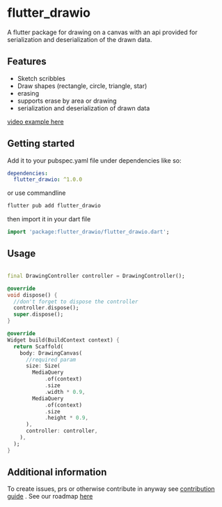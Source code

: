 # flutter_drawio

A flutter package for drawing on a canvas with an api provided for serialization and deserialization
of the drawn data.

## Features

- Sketch scribbles
- Draw shapes (rectangle, circle, triangle, star)
- erasing
- supports erase by area or drawing
- serialization and deserialization of drawn data

[video example here](https://user-images.githubusercontent.com/89414401/232181623-b4e9f934-e8fd-4fe5-889b-30c589c6b4f6.mov)

## Getting started

Add it to your pubspec.yaml file under dependencies like so:

```yaml
dependencies:
  flutter_drawio: ^1.0.0
```

or use commandline

```bash
flutter pub add flutter_drawio
```

then import it in your dart file

```dart
import 'package:flutter_drawio/flutter_drawio.dart';
```

## Usage

```dart

final DrawingController controller = DrawingController();

@override
void dispose() {
  //don't forget to dispose the controller
  controller.dispose();
  super.dispose();
}

@override
Widget build(BuildContext context) {
  return Scaffold(
    body: DrawingCanvas(
      //required param
      size: Size(
        MediaQuery
            .of(context)
            .size
            .width * 0.9,
        MediaQuery
            .of(context)
            .size
            .height * 0.9,
      ),
      controller: controller,
    ),
  );
}
```

## Additional information

To create issues, prs or otherwise contribute in anyway
see [contribution guide](https://github.com/folaoluwafemi/flutter_drawio/blob/main/CONTRIBUTION_GUIDE.md)
.
See our roadmap [here](https://github.com/folaoluwafemi/flutter_drawio/blob/main/ROADMAP.md)
